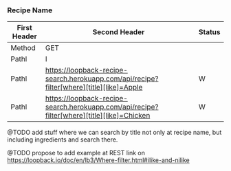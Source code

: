 

### Recipe Name
| First Header  | Second Header | Status |
| ------------- | ------------- |------------- |
| Method  | GET  | |
| Pathl  | l  | |
| Pathl  | https://loopback-recipe-search.herokuapp.com/api/recipe?filter[where][title][like]=Apple  | W |
| Pathl  | https://loopback-recipe-search.herokuapp.com/api/recipe?filter[where][title][like]=Chicken  | W |


@TODO add stuff where we can search by title not only at recipe name, but including ingredients and search there.

@TODO propose to add example at REST link on https://loopback.io/doc/en/lb3/Where-filter.html#ilike-and-nilike  
